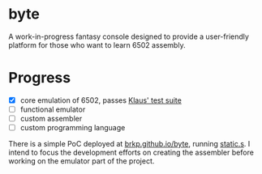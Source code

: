 # byte

A work-in-progress fantasy console designed to provide a user-friendly platform for those who want to learn 6502 assembly.

# Progress

- [x] core emulation of 6502, passes [Klaus' test suite](https://github.com/Klaus2m5/6502_65C02_functional_tests)
- [ ] functional emulator
- [ ] custom assembler
- [ ] custom programming language

There is a simple PoC deployed at [brkp.github.io/byte](https://brkp.github.io/byte), running [static.s](byte_emu/assets/static.s). I intend to focus the development efforts on creating the assembler before working on the emulator part of the project.
